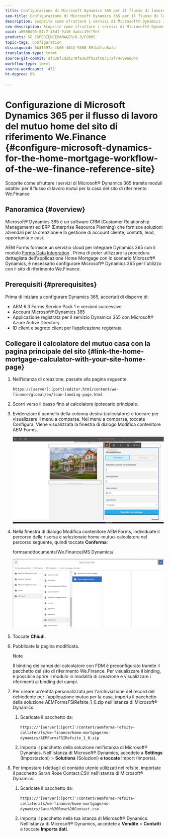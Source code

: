 ```yaml
---
title: Configurazione di Microsoft Dynamics 365 per il flusso di lavoro del mutuo home del sito di riferimento We.Finance
seo-title: Configurazione di Microsoft Dynamics 365 per il flusso di lavoro del mutuo home del sito di riferimento We.Finance
description: Scoprite come sfruttare i servizi di Microsoft® Dynamics 365 tramite moduli adattivi per il flusso di lavoro mutui per la casa del sito di riferimento We.Finance
seo-description: Scoprite come sfruttare i servizi di Microsoft® Dynamics 365 tramite moduli adattivi per il flusso di lavoro mutui per la casa del sito di riferimento We.Finance
uuid: a0656d90-84c7-46d1-9a16-dadcc19ff9ef
products: SG_EXPERIENCEMANAGER/6.3/FORMS
topic-tags: Configuration
discoiquuid: 6b31397a-fb06-4043-9368-59fb4fce8afa
translation-type: tm+mt
source-git-commit: af326f2d2b278fe36df05afc8c172f74c99a064c
workflow-type: tm+mt
source-wordcount: '432'
ht-degree: 0%

---
```



# Configurazione di Microsoft Dynamics 365 per il flusso di lavoro del mutuo home del sito di riferimento We.Finance {#configure-microsoft-dynamics-for-the-home-mortgage-workflow-of-the-we-finance-reference-site}

Scoprite come sfruttare i servizi di Microsoft® Dynamics 365 tramite moduli adattivi per il flusso di lavoro mutui per la casa del sito di riferimento We.Finance

## Panoramica {#overview}

Microsoft® Dynamics 365 è un software CRM (Customer Relationship Management) ed ERP (Enterprise Resource Planning) che fornisce soluzioni aziendali per la creazione e la gestione di account cliente, contatti, lead, opportunità e casi.

 AEM Forms fornisce un servizio cloud per integrare Dynamics 365 con il modulo [Forms Data Integration](/help/forms/using/data-integration.md) . Prima di poter utilizzare la procedura dettagliata dell&#39;applicazione Home Mortgage con lo scenario Microsoft® Dynamics, è necessario configurare Microsoft® Dynamics 365 per l&#39;utilizzo con il sito di riferimento We.Finance.

## Prerequisiti {#prerequisites}

Prima di iniziare a configurare Dynamics 365, accertati di disporre di:

* AEM 6.3 Forms Service Pack 1 e versioni successive
* Account Microsoft® Dynamics 365
* Applicazione registrata per il servizio Dynamics 365 con Microsoft® Azure Active Directory
* ID client e segreto client per l’applicazione registrata

## Collegare il calcolatore del mutuo casa con la pagina principale del sito {#link-the-home-mortgage-calculator-with-your-site-home-page}

1. Nell’istanza di creazione, passate alla pagina seguente:

   `https://[server]:[port]/editor.html/content/we-finance/global/en/loan-landing-page.html`

1. Scorri verso il basso fino al calcolatore ipotecario principale.
1. Evidenziare il pannello della colonna destra (calcolatore) e toccare per visualizzare il menu a comparsa. Nel menu a comparsa, toccate Configura. Viene visualizzata la finestra di dialogo Modifica  contenitore AEM Forms.

   ![calcolatorconfigurepanel](assets/calculatorconfigurepanel.png)

1. Nella finestra di dialogo Modifica  contenitore AEM Forms, individuate il percorso della risorsa e selezionate home-mutuo-calcolatore nel percorso seguente, quindi toccate **Conferma**:

   formsanddocuments/We.Finance/MS Dynamics/

   ![selectNazionetpath](assets/selectassetpath.png)

1. Toccate **Chiudi**.
1. Pubblicate la pagina modificata.

   >[!NOTE]
   >
   >Il binding dei campi del calcolatore con FDM è preconfigurato tramite il pacchetto del sito di riferimento We.Finance. Per visualizzare il binding, è possibile aprire il modulo in modalità di creazione e visualizzare i riferimenti ai binding dei campi.

1. Per creare un&#39;entità personalizzata per l&#39;archiviazione del record del richiedente per l&#39;applicazione mutuo per la casa, importa il pacchetto della soluzione AEMFormsFSIRefsite_1_0.zip nell&#39;istanza di Microsoft® Dynamics:

   1. Scaricate il pacchetto da:

      `https://'[server]:[port]'/content/aemforms-refsite-collaterals/we-finance/home-mortgage/ms-dynamics/AEMFormsFSIRefsite_1_0.zip`

   1. Importa il pacchetto della soluzione nell&#39;istanza di Microsoft® Dynamics. Nell&#39;istanza di Microsoft® Dynamics, accedete a **Settings** (Impostazioni) > **Solutions** (Soluzioni) **e toccate** Import (Importa).

1. Per impostare i dettagli di contatto utente utilizzati nel refsite, importate il pacchetto Sarah Rose Contact.CSV nell&#39;istanza di Microsoft® Dynamics:

   1. Scaricate il pacchetto da:

      `https://'[server]:[port]'/content/aemforms-refsite-collaterals/we-finance/home-mortgage/ms-dynamics/Sarah%20Rose%20Contact.csv`

   1. Importa il pacchetto nella tua istanza di Microsoft® Dynamics. Nell&#39;istanza di Microsoft® Dynamics, accedete a **Vendite** > **Contatti** e toccate **Importa dati**.

